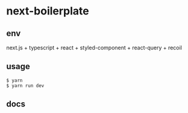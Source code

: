 # next-boilerplate

## env
next.js + typescript + react + styled-component + react-query + recoil 

## usage
```  
$ yarn 
$ yarn run dev
```

## docs

